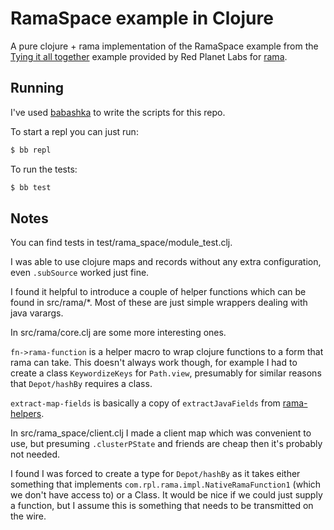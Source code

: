 # RamaSpace example in Clojure

A pure clojure + rama implementation of the RamaSpace example from the [Tying it all together](https://redplanetlabs.com/docs/~/tutorial6.html) example provided by Red Planet Labs for [rama](https://redplanetlabs.com/learn-rama).

## Running

I've used [babashka](https://github.com/babashka/babashka) to write the scripts for this repo.

To start a repl you can just run:
```bash
$ bb repl
```

To run the tests:
```bash
$ bb test
```

## Notes

You can find tests in test/rama_space/module_test.clj.

I was able to use clojure maps and records without any extra configuration, even `.subSource` worked just fine.

I found it helpful to introduce a couple of helper functions which can be found in src/rama/*.
Most of these are just simple wrappers dealing with java varargs.

In src/rama/core.clj are some more interesting ones.

`fn->rama-function` is a helper macro to wrap clojure functions to a form that rama can take. This doesn't always work though, for example I had to create a class `KeywordizeKeys` for `Path.view`, presumably for similar reasons that `Depot/hashBy` requires a class.

`extract-map-fields` is basically a copy of `extractJavaFields` from [rama-helpers](https://github.com/redplanetlabs/rama-helpers).

In src/rama_space/client.clj I made a client map which was convenient to use, but presuming `.clusterPState` and friends are cheap then it's probably not needed.

I found I was forced to create a type for `Depot/hashBy` as it takes either something that implements `com.rpl.rama.impl.NativeRamaFunction1` (which we don't have access to) or a Class.
It would be nice if we could just supply a function, but I assume this is something that needs to be transmitted on the wire.
